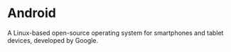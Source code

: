 [Title]: # (Android)
[Order]: # (3)

# Android

A Linux-based open-source operating system for smartphones and tablet devices, developed by Google.